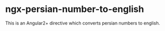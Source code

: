 # ngx-persian-number-to-english

This is an Angular2+ directive which converts persian numbers to english.
